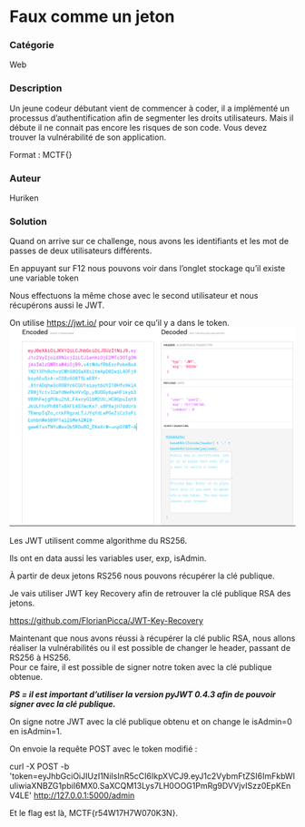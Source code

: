 Faux comme un jeton
===================

### <span id="anchor"></span>Catégorie

Web

### <span id="anchor-1"></span>Description

Un jeune codeur débutant vient de commencer à coder, il a implémenté un
processus d’authentification afin de segmenter les droits utilisateurs.
Mais il débute il ne connait pas encore les risques de son code.
Vous devez trouver la vulnérabilité de son application.

Format : MCTF{}

### <span id="anchor-2"></span>Auteur

Huriken

### <span id="anchor-3"></span>Solution

Quand on arrive sur ce challenge, nous avons les identifiants et les mot
de passes de deux utilisateurs différents.

En appuyant sur F12 nous pouvons voir dans l’onglet stockage qu’il
existe une variable token

Nous effectuons la même chose avec le second utilisateur et nous
récupérons aussi le JWT.

On utilise <https://jwt.io/> pour voir ce qu’il y a dans le token.
![alt](images/jwtio.png)
</br>

Les JWT utilisent comme algorithme du RS256.

Ils ont en data aussi les variables user, exp, isAdmin.

À partir de deux jetons RS256 nous pouvons récupérer la clé publique.

Je vais utiliser JWT key Recovery afin de retrouver la clé publique RSA
des jetons.

<https://github.com/FlorianPicca/JWT-Key-Recovery>

Maintenant que nous avons réussi à récupérer la clé public RSA, nous
allons réaliser la vulnérabilités ou il est possible de changer le
header, passant de RS256 à HS256.\
Pour ce faire, il est possible de signer notre token avec la clé
publique obtenue.

***PS = il est important d’utiliser la version pyJWT 0.4.3 afin de pouvoir
signer avec la clé publique.***

On signe notre JWT avec la clé publique obtenu et on change le isAdmin=0
en isAdmin=1.

On envoie la requête POST avec le token modifié :

curl -X POST -b
'token=eyJhbGciOiJIUzI1NiIsInR5cCI6IkpXVCJ9.eyJ1c2VybmFtZSI6ImFkbWluIiwiaXNBZG1pbiI6MX0.SaXCQM13Lys7LH0OOG1PmRg9DVVjvISzz0EpKEnV4LE'
<http://127.0.0.1:5000/admin>

Et le flag est là, MCTF{r54W17H7W070K3N}.
